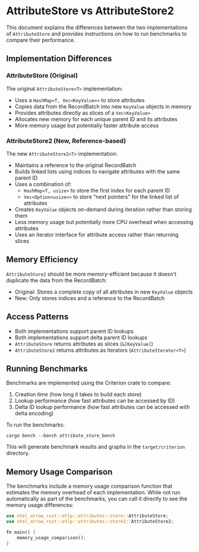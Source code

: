 # AttributeStore vs AttributeStore2

This document explains the differences between the two implementations of `AttributeStore` and provides instructions on how to run benchmarks to compare their performance.

## Implementation Differences

### AttributeStore (Original)

The original `AttributeStore<T>` implementation:

- Uses a `HashMap<T, Vec<KeyValue>>` to store attributes
- Copies data from the RecordBatch into new `KeyValue` objects in memory
- Provides attributes directly as slices of a `Vec<KeyValue>`
- Allocates new memory for each unique parent ID and its attributes
- More memory usage but potentially faster attribute access

### AttributeStore2 (New, Reference-based)

The new `AttributeStore2<T>` implementation:

- Maintains a reference to the original RecordBatch
- Builds linked lists using indices to navigate attributes with the same parent ID
- Uses a combination of:
  - `HashMap<T, usize>` to store the first index for each parent ID
  - `Vec<Option<usize>>` to store "next pointers" for the linked list of attributes
- Creates `KeyValue` objects on-demand during iteration rather than storing them
- Less memory usage but potentially more CPU overhead when accessing attributes
- Uses an iterator interface for attribute access rather than returning slices

## Memory Efficiency

`AttributeStore2` should be more memory-efficient because it doesn't duplicate the data from the RecordBatch:

- Original: Stores a complete copy of all attributes in new `KeyValue` objects
- New: Only stores indices and a reference to the RecordBatch

## Access Patterns

- Both implementations support parent ID lookups
- Both implementations support delta parent ID lookups
- `AttributeStore` returns attributes as slices (`&[KeyValue]`)
- `AttributeStore2` returns attributes as iterators (`AttributeIterator<T>`)

## Running Benchmarks

Benchmarks are implemented using the Criterion crate to compare:

1. Creation time (how long it takes to build each store)
2. Lookup performance (how fast attributes can be accessed by ID)
3. Delta ID lookup performance (how fast attributes can be accessed with delta encoding)

To run the benchmarks:

```
cargo bench --bench attribute_store_bench
```

This will generate benchmark results and graphs in the `target/criterion` directory.

## Memory Usage Comparison

The benchmarks include a memory usage comparison function that estimates the memory overhead of each implementation. While not run automatically as part of the benchmarks, you can call it directly to see the memory usage differences:

```rust
use otel_arrow_rust::otlp::attributes::store::AttributeStore;
use otel_arrow_rust::otlp::attributes::store2::AttributeStore2;

fn main() {
    memory_usage_comparison();
}
```
